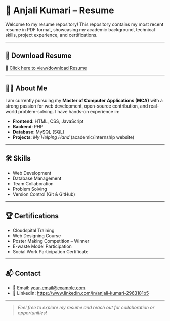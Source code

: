 # 💼 Anjali Kumari – Resume

Welcome to my resume repository! This repository contains my most recent resume in PDF format, showcasing my academic background, technical skills, project experience, and certifications.

---

## 🔗 Download Resume

📄 [Click here to view/download Resume](./Resume.pdf)

---

## 👩‍💻 About Me

I am currently pursuing my **Master of Computer Applications (MCA)** with a strong passion for web development, open-source contribution, and real-world problem-solving. I have hands-on experience in:

- **Frontend**: HTML, CSS, JavaScript  
- **Backend**: PHP  
- **Database**: MySQL (SQL)  
- **Projects**: *My Helping Hand* (academic/internship website)

---

## 🛠️ Skills

- Web Development  
- Database Management  
- Team Collaboration  
- Problem Solving  
- Version Control (Git & GitHub)

---

## 🏆 Certifications

- Cloudspital Training  
- Web Designing Course  
- Poster Making Competition – Winner  
- E-waste Model Participation  
- Social Work Participation Certificate

---

## 📬 Contact

- 📧 Email: your-email@example.com  
- 💼 LinkedIn: https://www.linkedin.com/in/anjali-kumari-2963181b5  


---

> *Feel free to explore my resume and reach out for collaboration or opportunities!*
